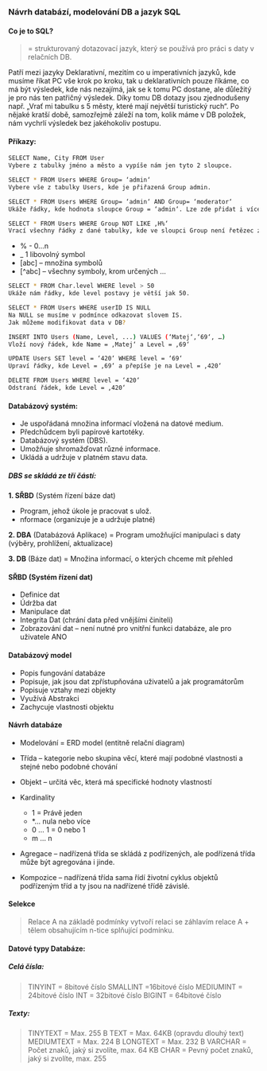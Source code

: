 ### Návrh databází, modelování DB a jazyk SQL


#### Co je to SQL?

>= strukturovaný dotazovací jazyk, který se používá pro práci s daty v relačních DB.

Patří mezi jazyky Deklarativní, mezitím co u imperativních jazyků, kde musíme říkat PC vše krok po kroku, tak u deklarativních pouze říkáme, co má být výsledek, kde nás nezajímá, jak se k tomu PC dostane, ale důležitý je pro nás ten patřičný výsledek.
Díky tomu DB dotazy jsou zjednodušeny např. „Vrať mi tabulku s 5 městy, které mají největší turistický ruch“. Po nějaké kratší době, samozřejmě záleží na tom, kolik máme v DB položek, nám vychrlí výsledek bez jakéhokoliv postupu. 

#### Příkazy:
```sh
SELECT Name, City FROM User
Vybere z tabulky jméno a město a vypíše nám jen tyto 2 sloupce.
```
```sh
SELECT * FROM Users WHERE Group= ‘admin‘
Vybere vše z tabulky Users, kde je přiřazená Group admin.
```
```sh
SELECT * FROM Users WHERE Group= ‘admin‘ AND Group= ‘moderator‘
Ukáže řádky, kde hodnota sloupce Group = ‘admin‘. Lze zde přidat i více podmínek   pomocí (AND, OR, NOT).
```
```sh
SELECT * FROM Users WHERE Group NOT LIKE ‚H%‘
Vrací všechny řádky z dané tabulky, kde ve sloupci Group není řetězec začínající písmenem H a za ním 0-n libovolných symbolů.
```
- % - 0…n
- _ 1 libovolný symbol
- [abc] – množina symbolů
- [^abc] – všechny symboly, krom určených
... 
```sh
SELECT * FROM Char.level WHERE level > 50
Ukáže nám řádky, kde level postavy je větší jak 50.
```
```sh
SELECT * FROM Users WHERE userID IS NULL
Na NULL se musíme v podmínce odkazovat slovem IS.
Jak můžeme modifikovat data v DB?
```
```sh
INSERT INTO Users (Name, Level, ...) VALUES (‘Matej‘,‘69‘, …) 
Vloží nový řádek, kde Name = ‚Matej‘ a Level = ‚69‘
```
```sh
UPDATE Users SET level = ‘420‘ WHERE level = ‘69‘ 
Upraví řádky, kde Level = ‚69‘ a přepíše je na Level = ‚420‘
```
```sh
DELETE FROM Users WHERE level = ‘420‘
Odstraní řádek, kde Level = ‚420‘
```

#### Databázový systém:

- Je uspořádaná množina informací vložená na datové medium.
- Předchůdcem byli papírové kartotéky.
- Databázový systém (DBS).
- Umožňuje shromažďovat různé informace.
- Ukládá a udržuje v platném stavu data.

##### DBS se skládá ze tří částí:

**1. SŘBD** (Systém řízení báze dat)
- Program, jehož úkole je pracovat s ulož.
- nformace (organizuje je a udržuje platné)

**2. DBA** (Databázová Aplikace) = Program umožňující manipulaci s daty (výběry, prohlížení, aktualizace)

**3.	DB** (Báze dat) = Množina informací, o kterých chceme mít přehled

#### SŘBD (Systém řízení dat)

- Definice dat
- Údržba dat
- Manipulace dat
- Integrita Dat (chrání data před vnějšími činiteli)
- Zobrazování dat – není nutné pro vnitřní funkci databáze, ale pro uživatele ANO

#### Databázový model

- Popis fungování databáze
- Popisuje, jak jsou dat zpřístupňována uživatelů a jak programátorům
- Popisuje vztahy mezi objekty
- Využívá Abstrakci
- Zachycuje vlastnosti objektu

#### Návrh databáze
- Modelování = ERD model (entitně relační diagram)
- Třída – kategorie nebo skupina věcí, které mají podobné vlastnosti a stejné nebo podobné chování
- Objekt – určitá věc, která má specifické hodnoty vlastností
-  Kardinality 
    - 1 = Právě jeden
    - *... nula nebo více
    - 0 … 1 = 0 nebo 1
    - m … n

- Agregace – nadřízená třída se skládá z podřízených, ale podřízená třída může být agregována i jinde.

- Kompozice – nadřízená třída sama řídí životní cyklus objektů podřízeným tříd a ty jsou na nadřízené třídě závislé.

#### Selekce

>Relace A na základě podmínky vytvoří relaci se záhlavím relace A + tělem obsahujícím n-tice splňující podmínku.

#### Datové typy Databáze:

##### Celá čísla:

>TINYINT = 8bitové číslo
SMALLINT =16bitové číslo
MEDIUMINT = 24bitové číslo
INT = 32bitové číslo
BIGINT = 64bitové číslo

##### Texty:

>TINYTEXT = Max. 255 B
TEXT = Max. 64KB (opravdu dlouhý text)
MEDIUMTEXT = Max. 224 B
LONGTEXT = Max. 232 B
VARCHAR = Počet znaků, jaký si zvolíte, max. 64 KB
CHAR	= Pevný počet znaků, jaký si zvolíte, max. 255



